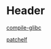 <!-- TITLE: libc -->
<!-- SUBTITLE: A quick summary of libc -->

# Header
[compile-glibc](/ctf/techniques/pwn/libc-so-6/compile-glibc)

[patchelf](/ctf/techniques/pwn/libc-so-6/patchelf)